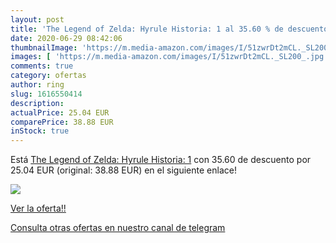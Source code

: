```yaml
---
layout: post
title: 'The Legend of Zelda: Hyrule Historia: 1 al 35.60 % de descuento'
date: 2020-06-29 08:42:06
thumbnailImage: 'https://m.media-amazon.com/images/I/51zwrDt2mCL._SL200_.jpg'
images: [ 'https://m.media-amazon.com/images/I/51zwrDt2mCL._SL200_.jpg' ]
comments: true
category: ofertas
author: ring
slug: 1616550414
description:
actualPrice: 25.04 EUR
comparePrice: 38.88 EUR
inStock: true
---
```


Está [The Legend of Zelda: Hyrule Historia: 1](https://www.amazon.com/dp/1616550414/?tag=redken08-20) con 35.60 de descuento por 25.04 EUR (original: 38.88 EUR) en el siguiente enlace!

[![](https://m.media-amazon.com/images/I/51zwrDt2mCL._SL200_.jpg)](https://www.amazon.com/dp/1616550414/?tag=redken08-20)

[Ver la oferta!!](https://www.amazon.com/dp/1616550414/?tag=redken08-20)

[Consulta otras ofertas en nuestro canal de telegram](https://t.me/s/ofertas25)
